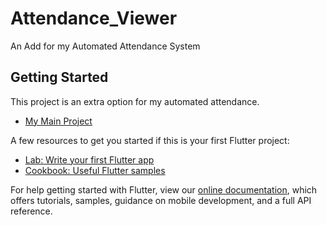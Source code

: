 # Attendance_Viewer

An Add for my Automated Attendance System

## Getting Started

This project is an extra option for my automated attendance.

- [My Main Project](https://github.com/shabesa/Automated-Attendance-System)

A few resources to get you started if this is your first Flutter project:

- [Lab: Write your first Flutter app](https://flutter.dev/docs/get-started/codelab)
- [Cookbook: Useful Flutter samples](https://flutter.dev/docs/cookbook)

For help getting started with Flutter, view our
[online documentation](https://flutter.dev/docs), which offers tutorials,
samples, guidance on mobile development, and a full API reference.
